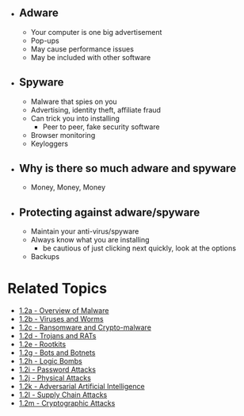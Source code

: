 - ## Adware
	- Your computer is one big advertisement
	- Pop-ups
	- May cause performance issues
	- May be included with other software 
- ## Spyware
	- Malware that spies on you
	- Advertising, identity theft, affiliate fraud
	- Can trick you into installing
		- Peer to peer, fake security software
	- Browser monitoring
	- Keyloggers
- ## Why is there so much adware and spyware
	- Money, Money, Money
- ## Protecting against adware/spyware
	- Maintain your anti-virus/spyware
	- Always know what you are installing
		- be cautious of just clicking next quickly, look at the options
	- Backups

# Related Topics
- [1.2a - Overview of Malware](1.2a-Overview-of-Malware.md)
- [1.2b - Viruses and Worms](1.2b-Viruses-and-Worms.md)
- [1.2c - Ransomware and Crypto-malware](1.2c-Ransomware-and-Crypto-malware.md)
- [1.2d - Trojans and RATs](1.2d-Trojans-and-RATs.md)
- [1.2e - Rootkits](1.2e-Rootkits.md)
- [1.2g - Bots and Botnets](1.2g-Bots-and-Botnets.md)
- [1.2h - Logic Bombs](1.2h-Logic-Bombs.md)
- [1.2i - Password Attacks](1.2i-Password-Attacks.md)
- [1.2j - Physical Attacks](1.2j-Physical-Attacks.md)
- [1.2k - Adversarial Artificial Intelligence](1.2k-Adversarial-Artificial-Intelligence.md)
- [1.2l - Supply Chain Attacks](1.2l-Supply-Chain-Attacks.md)
- [1.2m - Cryptographic Attacks](1.2m-Cryptographic-Attacks.md)